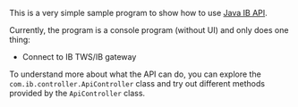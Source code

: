 This is a very simple sample program to show how to use [Java IB API](https://github.com/wilsonths/ib-api).

Currently, the program is a console program (without UI) and only does one thing:

* Connect to IB TWS/IB gateway

To understand more about what the API can do, you can explore the `com.ib.controller.ApiController` class and try out different methods provided by the `ApiController` class.